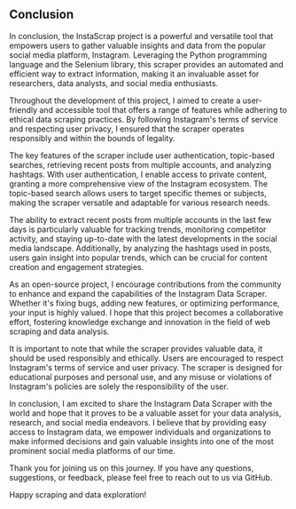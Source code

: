 ## Conclusion

In conclusion, the InstaScrap project is a powerful and versatile tool that empowers users to gather valuable insights and data from the popular social media platform, Instagram. Leveraging the Python programming language and the Selenium library, this scraper provides an automated and efficient way to extract information, making it an invaluable asset for researchers, data analysts, and social media enthusiasts.

Throughout the development of this project, I aimed to create a user-friendly and accessible tool that offers a range of features while adhering to ethical data scraping practices. By following Instagram's terms of service and respecting user privacy, I ensured that the scraper operates responsibly and within the bounds of legality.

The key features of the scraper include user authentication, topic-based searches, retrieving recent posts from multiple accounts, and analyzing hashtags. With user authentication, I enable access to private content, granting a more comprehensive view of the Instagram ecosystem. The topic-based search allows users to target specific themes or subjects, making the scraper versatile and adaptable for various research needs.

The ability to extract recent posts from multiple accounts in the last few days is particularly valuable for tracking trends, monitoring competitor activity, and staying up-to-date with the latest developments in the social media landscape. Additionally, by analyzing the hashtags used in posts, users gain insight into popular trends, which can be crucial for content creation and engagement strategies.

As an open-source project, I encourage contributions from the community to enhance and expand the capabilities of the Instagram Data Scraper. Whether it's fixing bugs, adding new features, or optimizing performance, your input is highly valued. I hope that this project becomes a collaborative effort, fostering knowledge exchange and innovation in the field of web scraping and data analysis.

It is important to note that while the scraper provides valuable data, it should be used responsibly and ethically. Users are encouraged to respect Instagram's terms of service and user privacy. The scraper is designed for educational purposes and personal use, and any misuse or violations of Instagram's policies are solely the responsibility of the user.

In conclusion, I am excited to share the Instagram Data Scraper with the world and hope that it proves to be a valuable asset for your data analysis, research, and social media endeavors. I believe that by providing easy access to Instagram data, we empower individuals and organizations to make informed decisions and gain valuable insights into one of the most prominent social media platforms of our time.

Thank you for joining us on this journey. If you have any questions, suggestions, or feedback, please feel free to reach out to us via GitHub.

Happy scraping and data exploration!
